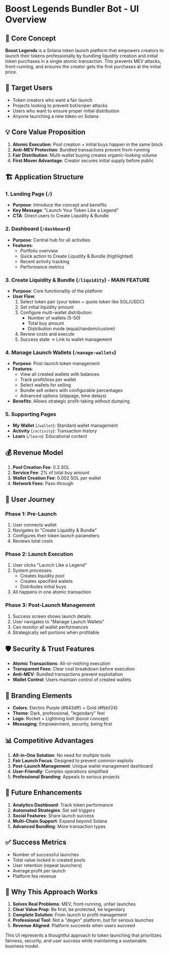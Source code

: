 # Boost Legends Bundler Bot - UI Overview

## 🚀 Core Concept
**Boost Legends** is a Solana token launch platform that empowers creators to launch their tokens professionally by bundling liquidity creation and initial token purchases in a single atomic transaction. This prevents MEV attacks, front-running, and ensures the creator gets the first purchases at the initial price.

## 🎯 Target Users
- Token creators who want a fair launch
- Projects looking to prevent bot/sniper attacks
- Users who want to ensure proper initial distribution
- Anyone launching a new token on Solana

## 💡 Core Value Proposition
1. **Atomic Execution**: Pool creation + initial buys happen in the same block
2. **Anti-MEV Protection**: Bundled transactions prevent front-running
3. **Fair Distribution**: Multi-wallet buying creates organic-looking volume
4. **First Mover Advantage**: Creator secures initial supply before public

## 🏗️ Application Structure

### 1. Landing Page (`/`)
- **Purpose**: Introduce the concept and benefits
- **Key Message**: "Launch Your Token Like a Legend"
- **CTA**: Direct users to Create Liquidity & Bundle

### 2. Dashboard (`/dashboard`)
- **Purpose**: Central hub for all activities
- **Features**:
  - Portfolio overview
  - Quick action to Create Liquidity & Bundle (highlighted)
  - Recent activity tracking
  - Performance metrics

### 3. Create Liquidity & Bundle (`/liquidity`) - MAIN FEATURE
- **Purpose**: Core functionality of the platform
- **User Flow**:
  1. Select token pair (your token + quote token like SOL/USDC)
  2. Set initial liquidity amount
  3. Configure multi-wallet distribution:
     - Number of wallets (5-50)
     - Total buy amount
     - Distribution mode (equal/random/custom)
  4. Review costs and execute
  5. Success state → Link to wallet management

### 4. Manage Launch Wallets (`/manage-wallets`)
- **Purpose**: Post-launch token management
- **Features**:
  - View all created wallets with balances
  - Track profit/loss per wallet
  - Select wallets for selling
  - Bundle sell orders with configurable percentages
  - Advanced options (slippage, time delays)
- **Benefits**: Allows strategic profit-taking without dumping

### 5. Supporting Pages
- **My Wallet** (`/wallet`): Standard wallet management
- **Activity** (`/activity`): Transaction history
- **Learn** (`/learn`): Educational content

## 💰 Revenue Model
1. **Pool Creation Fee**: 0.3 SOL
2. **Service Fee**: 2% of total buy amount
3. **Wallet Creation Fee**: 0.002 SOL per wallet
4. **Network Fees**: Pass-through

## 🔄 User Journey

### Phase 1: Pre-Launch
1. User connects wallet
2. Navigates to "Create Liquidity & Bundle"
3. Configures their token launch parameters
4. Reviews total costs

### Phase 2: Launch Execution
1. User clicks "Launch Like a Legend"
2. System processes:
   - Creates liquidity pool
   - Creates specified wallets
   - Distributes initial buys
3. All happens in one atomic transaction

### Phase 3: Post-Launch Management
1. Success screen shows launch details
2. User navigates to "Manage Launch Wallets"
3. Can monitor all wallet performances
4. Strategically sell portions when profitable

## 🛡️ Security & Trust Features
- **Atomic Transactions**: All-or-nothing execution
- **Transparent Fees**: Clear cost breakdown before execution
- **Anti-MEV**: Bundled transactions prevent exploitation
- **Wallet Control**: Users maintain control of created wallets

## 🎨 Branding Elements
- **Colors**: Electric Purple (#843dff) + Gold (#fbbf24)
- **Theme**: Dark, professional, "legendary" feel
- **Logo**: Rocket + Lightning bolt (boost concept)
- **Messaging**: Empowerment, security, being first

## 📊 Competitive Advantages
1. **All-in-One Solution**: No need for multiple tools
2. **Fair Launch Focus**: Designed to prevent common exploits
3. **Post-Launch Management**: Unique wallet management dashboard
4. **User-Friendly**: Complex operations simplified
5. **Professional Branding**: Appeals to serious projects

## 🔮 Future Enhancements
1. **Analytics Dashboard**: Track token performance
2. **Automated Strategies**: Set sell triggers
3. **Social Features**: Share launch success
4. **Multi-Chain Support**: Expand beyond Solana
5. **Advanced Bundling**: More transaction types

## ✅ Success Metrics
- Number of successful launches
- Total value locked in created pools
- User retention (repeat launchers)
- Average profit per launch
- Platform fee revenue

## 🚀 Why This Approach Works
1. **Solves Real Problems**: MEV, front-running, unfair launches
2. **Clear Value Prop**: Be first, be protected, be legendary
3. **Complete Solution**: From launch to profit management
4. **Professional Tool**: Not a "degen" platform, but for serious launches
5. **Revenue Aligned**: Platform succeeds when users succeed

This UI represents a thoughtful approach to token launching that prioritizes fairness, security, and user success while maintaining a sustainable business model. 